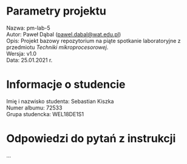 # Parametry projektu

Nazwa: pm-lab-5  
Autor: Paweł Dąbal (pawel.dabal@wat.edu.pl)  
Opis: Projekt bazowy repozytorium na piąte spotkanie laboratoryjne z przedmiotu _Techniki mikroprocesorowej_.  
Wersja: v1.0  
Data: 25.01.2021 r.

# Informacje o studencie

Imię i nazwisko studenta: Sebastian Kiszka  
Numer albumu: 72533  
Grupa studencka: WEL18DE1S1

# Odpowiedzi do pytań z instrukcji
...
